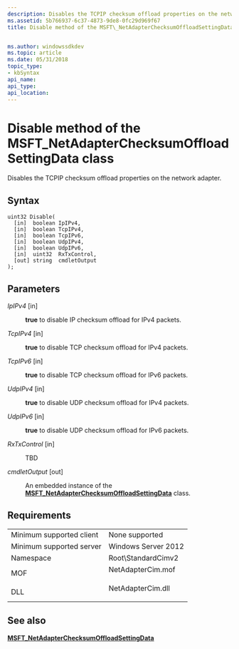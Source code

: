 ```yaml
---
description: Disables the TCPIP checksum offload properties on the network adapter.
ms.assetid: 5b766937-6c37-4873-9de8-0fc29d969f67
title: Disable method of the MSFT\_NetAdapterChecksumOffloadSettingData class


ms.author: windowssdkdev
ms.topic: article
ms.date: 05/31/2018
topic_type: 
- kbSyntax
api_name: 
api_type: 
api_location: 
---
```


# Disable method of the MSFT\_NetAdapterChecksumOffloadSettingData class

Disables the TCPIP checksum offload properties on the network adapter.

## Syntax


```mof
uint32 Disable(
  [in]  boolean IpIPv4,
  [in]  boolean TcpIPv4,
  [in]  boolean TcpIPv6,
  [in]  boolean UdpIPv4,
  [in]  boolean UdpIPv6,
  [in]  uint32  RxTxControl,
  [out] string  cmdletOutput
);
```



## Parameters

<dl> <dt>

*IpIPv4* \[in\]
</dt> <dd>

**true** to disable IP checksum offload for IPv4 packets.

</dd> <dt>

*TcpIPv4* \[in\]
</dt> <dd>

**true** to disable TCP checksum offload for IPv4 packets.

</dd> <dt>

*TcpIPv6* \[in\]
</dt> <dd>

**true** to disable TCP checksum offload for IPv6 packets.

</dd> <dt>

*UdpIPv4* \[in\]
</dt> <dd>

**true** to disable UDP checksum offload for IPv4 packets.

</dd> <dt>

*UdpIPv6* \[in\]
</dt> <dd>

**true** to disable UDP checksum offload for IPv6 packets.

</dd> <dt>

*RxTxControl* \[in\]
</dt> <dd>

TBD

</dd> <dt>

*cmdletOutput* \[out\]
</dt> <dd>

An embedded instance of the [**MSFT\_NetAdapterChecksumOffloadSettingData**](msft-netadapterchecksumoffloadsettingdata.md) class.

</dd> </dl>

## Requirements



|                                     |                                                                                              |
|-------------------------------------|----------------------------------------------------------------------------------------------|
| Minimum supported client<br/> | None supported<br/>                                                                    |
| Minimum supported server<br/> | Windows Server 2012<br/>                                                               |
| Namespace<br/>                | Root\\StandardCimv2<br/>                                                               |
| MOF<br/>                      | <dl> <dt>NetAdapterCim.mof</dt> </dl> |
| DLL<br/>                      | <dl> <dt>NetAdapterCim.dll</dt> </dl> |



## See also

<dl> <dt>

[**MSFT\_NetAdapterChecksumOffloadSettingData**](msft-netadapterchecksumoffloadsettingdata.md)
</dt> </dl>

 

 




